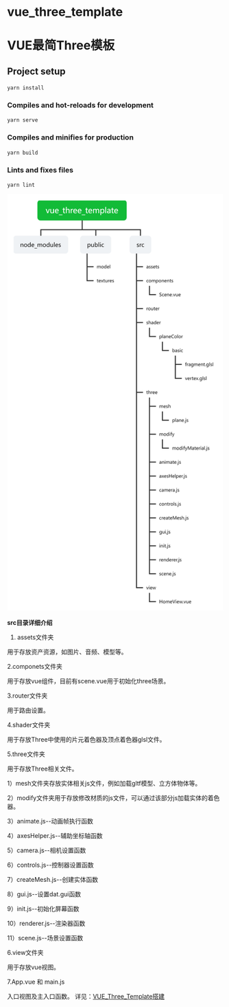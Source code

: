 # vue_three_template
# VUE最简Three模板

## Project setup
```
yarn install
```

### Compiles and hot-reloads for development
```
yarn serve
```

### Compiles and minifies for production
```
yarn build
```

### Lints and fixes files
```
yarn lint
```
![输入图片说明](src/assets/vue_three_template1.png)

 **src目录详细介绍** 
1. assets文件夹

用于存放资产资源，如图片、音频、模型等。

2.componets文件夹

用于存放vue组件，目前有scene.vue用于初始化three场景。

3.router文件夹

用于路由设置。

4.shader文件夹

用于存放Three中使用的片元着色器及顶点着色器glsl文件。

5.three文件夹

用于存放Three相关文件。

1）mesh文件夹存放实体相关js文件，例如加载gltf模型、立方体物体等。

2）modify文件夹用于存放修改材质的js文件，可以通过该部分js加载实体的着色器。

3）animate.js--动画帧执行函数

4）axesHelper.js--辅助坐标轴函数

5）camera.js--相机设置函数

6）controls.js--控制器设置函数

7）createMesh.js--创建实体函数

8）gui.js--设置dat.gui函数

9）init.js--初始化屏幕函数

10）renderer.js--渲染器函数

11）scene.js--场景设置函数

6.view文件夹

用于存放vue视图。

7.App.vue 和 main.js

入口视图及主入口函数。
详见：[VUE_Three_Template搭建](https://blog.csdn.net/damadashen/article/details/126064919?spm=1001.2014.3001.5501)